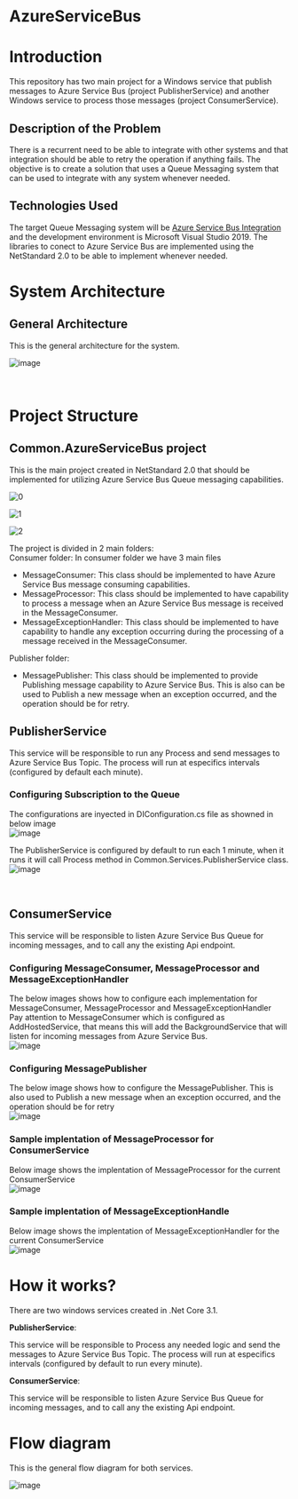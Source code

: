 # AzureServiceBus

# Introduction #
This repository has two main project for a Windows service that publish messages to Azure Service Bus (project PublisherService) and another Windows service to process those messages (project ConsumerService).

## Description of the Problem ##
There is a recurrent need to be able to integrate with other systems and that integration should be able to retry the operation if anything fails. 
The objective is to create a solution that uses a Queue Messaging system that can be used to integrate with any system whenever needed.

## Technologies Used ##
The target Queue Messaging system will be [Azure Service Bus Integration](https://docs.microsoft.com/es-mx/azure/service-bus-messaging/service-bus-dotnet-get-started-with-queues) and the development environment is Microsoft Visual Studio 2019. The libraries to conect to Azure Service Bus are implemented using the NetStandard 2.0 to be able to implement whenever needed.

# System Architecture #
## General Architecture ##
This is the general architecture for the system.<br>

![image](https://user-images.githubusercontent.com/36702379/146432870-745b7871-b2a4-4a60-90ca-4a5f5051c164.png)

<br>

# Project Structure #
## Common.AzureServiceBus project ##
This is the main project created in NetStandard 2.0 that should be implemented for utilizing Azure Service Bus Queue messaging capabilities.<br>

![0](https://user-images.githubusercontent.com/36702379/146426484-c88ac731-b97c-433a-9ab3-2c042ff3f804.jpg)

![1](https://user-images.githubusercontent.com/36702379/146426038-d20a9b4c-0a89-4a78-a1bf-8ae2eabeaed7.jpg)

![2](https://user-images.githubusercontent.com/36702379/146426087-b0cf4f16-1ba2-45e0-869d-90d4339439cd.jpg)


The project is divided in 2 main folders:<br>
Consumer folder: In consumer folder we have 3 main files <br>
- MessageConsumer: This class should be implemented to have Azure Service Bus message consuming capabilities.<br>
- MessageProcessor: This class should be implemented to have capability to process a message when an Azure Service Bus message is received in the MessageConsumer.<br>
- MessageExceptionHandler: This class should be implemented to have capability to handle any exception occurring during the processing of a message received in the MessageConsumer.<br>

Publisher folder:<br>
- MessagePublisher: This class should be implemented to provide Publishing message capability to Azure Service Bus. This is also can be used to Publish a new message when an exception occurred, and the operation should be for retry.


## PublisherService ##
This service will be responsible to run any Process and send messages to Azure Service Bus Topic.
The process will run at especifics intervals (configured by default each minute).

### Configuring Subscription to the Queue ###
The configurations are inyected in DIConfiguration.cs file as showned in below image <br>
![image](https://user-images.githubusercontent.com/36702379/146434928-c3554e77-6138-46b3-9d2f-704c7b0f1d97.png)

The PublisherService is configured by default to run each 1 minute, when it runs it will call Process method in Common.Services.PublisherService class.<br>
![image](https://user-images.githubusercontent.com/36702379/146434287-c4f55a91-7ed3-44c2-a8ca-4c3c6c6162df.png)

<br>

## ConsumerService ##
This service will be responsible to listen Azure Service Bus Queue for incoming messages, and to call any the existing Api endpoint.

### Configuring MessageConsumer, MessageProcessor and MessageExceptionHandler ###
The below images shows how to configure each implementation for MessageConsumer, MessageProcessor and MessageExceptionHandler<br>
Pay attention to MessageConsumer which is configured as AddHostedService, that means this will add the BackgroundService that will listen for incoming messages from Azure Service Bus.<br>
![image](https://user-images.githubusercontent.com/36702379/146436653-15b0d47d-0059-409f-ab44-dd6361f1de89.png)


### Configuring MessagePublisher ###
The below image shows how to configure the MessagePublisher. This is also used to Publish a new message when an exception occurred, and the operation should be for retry<br>
![image](https://user-images.githubusercontent.com/36702379/146436787-ab69005c-0b17-4a62-ae10-3e9fef01e31b.png)


### Sample implentation of MessageProcessor for ConsumerService ###
Below image shows the implentation of MessageProcessor for the current  ConsumerService<br>
![image](https://user-images.githubusercontent.com/36702379/146436541-7a2b6357-8194-408a-968a-bdbed4024263.png)

### Sample implentation of MessageExceptionHandle ###
Below image shows the implentation of MessageExceptionHandler for the current  ConsumerService<br>
![image](https://user-images.githubusercontent.com/36702379/146437165-2e1877f4-4a7f-4fc7-b69b-ed2728df2a20.png)

# How it works? #
There are two windows services created in .Net Core 3.1.

__PublisherService__: 

This service will be responsible to Process any needed logic and send the messages to Azure Service Bus Topic.
The process will run at especifics intervals (configured by default to run every minute).

__ConsumerService__: 

This service will be responsible to listen Azure Service Bus Queue for incoming messages, and to call any the existing Api endpoint.
 
# Flow diagram #
This is the general flow diagram for both services.

![image](https://user-images.githubusercontent.com/36702379/146437713-c248f344-1c42-4953-beb4-a69348086e4c.png)


